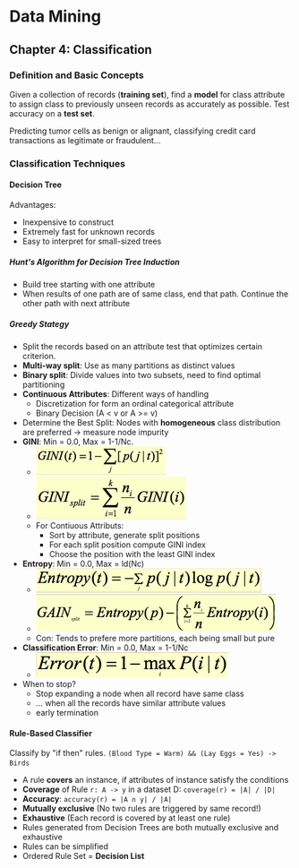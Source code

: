 # Data Mining
## Chapter 4: Classification
### Definition and Basic Concepts
Given a collection of records (**training set**), find a **model** for class attribute to assign class to previously unseen records as accurately as possible. Test accuracy on a **test set**.

Predicting tumor cells as benign or alignant, classifying credit card transactions as legitimate or fraudulent...

### Classification Techniques
#### Decision Tree
Advantages:

* Inexpensive to construct
* Extremely fast for unknown records
* Easy to interpret for small-sized trees

##### Hunt's Algorithm for Decision Tree Induction
* Build tree starting with one attribute
* When results of one path are of same class, end that path. Continue the other path with next attribute

##### Greedy Stategy
* Split the records based on an attribute test that optimizes certain criterion.
* **Multi-way split**: Use as many partitions as distinct values
* **Binary split**: Divide values into two subsets, need to find optimal partitioning
* **Continuous Attributes**: Different ways of handling
	* Discretization for form an ordinal categorical attribute
	* Binary Decision (A < v or A >= v)
* Determine the Best Split: Nodes with **homogeneous** class distribution are preferred -> measure node impurity
* **GINI**: Min = 0.0, Max = 1-1/Nc.
	* ![04_gini](img/04_gini.png)
	* ![04_gini_1](img/04_gini_1.png)
	* For Contiuous Attributs:
		* Sort by attribute, generate split positions
		* For each split position compute GINI index
		* Choose the position with the least GINI index
* **Entropy**: Min = 0.0, Max = ld(Nc)
	* ![04_entropy](img/04_entropy.png)
	* ![04_entropy_1](img/04_entropy_1.png)
	* Con: Tends to prefere more partitions, each being small but pure
* **Classification Error**: Min = 0.0, Max = 1-1/Nc
	* ![04_error](img/04_error.png)
* When to stop?
	* Stop expanding a node when all record have same class
	* ... when all the records have similar attribute values
	* early termination

#### Rule-Based Classifier
Classify by "if then" rules. `(Blood Type = Warm) && (Lay Eggs = Yes) -> Birds`

* A rule **covers** an instance, if attributes of instance satisfy the conditions
* **Coverage** of Rule `r: A -> y` in a dataset D: `coverage(r) = |A| / |D|`
* **Accuracy**: `accuracy(r) = |A ∩ y| / |A|`
* **Mutually exclusive** (No two rules are triggered by same record!)
* **Exhaustive** (Each record is covered by at least one rule)
* Rules generated from Decision Trees are both mutually exclusive and exhaustive
* Rules can be simplified
* Ordered Rule Set = **Decision List**